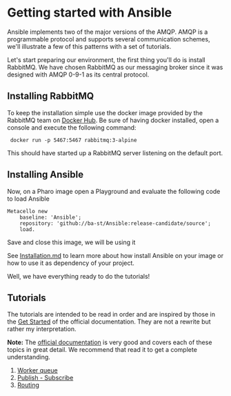 # Getting started with Ansible

Ansible implements two of the major versions of the AMQP. AMQP is a programmable protocol and supports several communication schemes, we'll illustrate a few of this patterns with a set of tutorials.

Let's start preparing our environment, the first thing you'll do is install RabbitMQ. We have chosen RabbitMQ as our messaging broker since it was designed with AMQP 0-9-1 as its central protocol.

## Installing RabbitMQ

To keep the installation simple use the docker image provided by the RabbitMQ team on [Docker Hub](https://hub.docker.com/_/rabbitmq). Be sure of having docker installed, open a console and execute the following command:

` docker run -p 5467:5467 rabbitmq:3-alpine`

This should have started up a RabbitMQ server listening on the default port.

## Installing Ansible

Now, on a Pharo image open a Playground and evaluate the following code to load Ansible

```smalltalk
Metacello new
	baseline: 'Ansible';
	repository: 'github://ba-st/Ansible:release-candidate/source';
	load.
```

Save and close this image, we will be using it 

See [Installation.md](Installation.md) to learn more about how install Ansible on your image or how to use it as dependency of your project.

Well, we have everything ready to do the tutorials!

## Tutorials

The tutorials are intended to be read in order and are inspired by those in the [Get Started](https://www.rabbitmq.com/getstarted.html) of the official documentation. They are not a rewrite but rather my interpretation. 

**Note:** The [official documentation](https://www.rabbitmq.com/documentation.html) is very good and covers each of these topics in great detail. We recommend that read it to get a complete understanding.

1. [Worker queue](WorkerQueue.md)
2. [Publish - Subscribe](PublishSubscribe.md)
3. [Routing](Routing.md)
